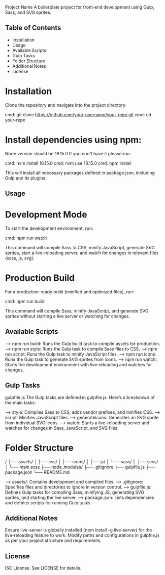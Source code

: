Project Name
A boilerplate project for front-end development using Gulp, Sass, and SVG sprites.

## Table of Contents

- Installation
- Usage
- Available Scripts
- Gulp Tasks
- Folder Structure
- Additional Notes
- License

# Installation

Clone the repository and navigate into the project directory:

cmd: git clone https://github.com/your-username/your-repo.git
cmd: cd your-repo

# Install dependencies using npm:

Node version should be 18.15.0
If you don't have it please run:

cmd: nvm install 18.15.0
cmd: nvm use 18.15.0
cmd: npm install

This will install all necessary packages defined in package.json, including Gulp and its plugins.

## Usage

# Development Mode

To start the development environment, run:

cmd: npm run watch

This command will compile Sass to CSS, minify JavaScript, generate SVG sprites, start a live-reloading server, and watch for changes in relevant files (scss, js, svg).

# Production Build

For a production-ready build (minified and optimized files), run:

cmd: npm run build

This command will compile Sass, minify JavaScript, and generate SVG sprites without starting a live server or watching for changes.

## Available Scripts

--> npm run build: Runs the Gulp build task to compile assets for production.
--> npm run style: Runs the Gulp task to compile Sass files to CSS.
--> npm run script: Runs the Gulp task to minify JavaScript files.
--> npm run icons: Runs the Gulp task to generate SVG sprites from icons.
--> npm run watch: Starts the development environment with live-reloading and watches for changes.

## Gulp Tasks

gulpfile.js
The Gulp tasks are defined in gulpfile.js. Here’s a breakdown of the main tasks:

--> style: Compiles Sass to CSS, adds vendor prefixes, and minifies CSS.
--> script: Minifies JavaScript files.
--> generateIcons: Generates an SVG sprite from individual SVG icons.
--> watch: Starts a live-reloading server and watches for changes in Sass, JavaScript, and SVG files.

# Folder Structure

/
├── assets/
│ ├── css/
│ ├── icons/
│ ├── js/
│ └── sass/
│ ├── scss/
│ └── main.scss
├── node_modules/
├── .gitignore
├── gulpfile.js
├── package.json
└── README.md

--> assets/: Contains development and compiled files.
--> .gitignore: Specifies files and directories to ignore in version control.
--> gulpfile.js: Defines Gulp tasks for compiling Sass, minifying JS, generating SVG sprites, and starting the live server.
--> package.json: Lists dependencies and defines scripts for running Gulp tasks.

## Additional Notes

Ensure live-server is globally installed (npm install -g live-server) for the live-reloading feature to work.
Modify paths and configurations in gulpfile.js as per your project structure and requirements.

## License

ISC License. See LICENSE for details.
